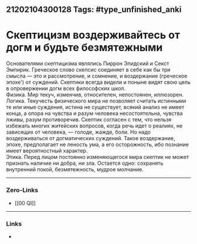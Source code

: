 21202104300128
Tags: #type_unfinished_anki 
---
# Скептицизм воздерживайтесь от догм и будьте безмятежными

Основателями скептицизма являлись Пиррон Элидский и Секст Эмпирик. Греческое слово скепсис соединяет в себе как бы три смысла — это и рассмотрение, и сомнение, и воздержание (греческое эпохе') от суждений. Скептики всегда видели и поныне видят свою цель в опровержении догм всех философских школ.<br>Физика. Мир текуч, изменчив, относителен, непостоянен, иллюзорен.<br>Логика. Текучесть физического мира не позволяет считать истинными те или иные суждения, истина не существует, всякий анализ не имеет конца, а опора на чувства и разум человека несостоятельна, чувства лживы, разум противоречив. Скептик согласен с тем, что нельзя избежать многих житейских вопросов, когда речь идет о реалиях, не зависящих от человека, — голоде, жажде, боли. Но надо воздерживаться от догматических суждений. Такое воздержание, эпохе, предполагает не леность ума, а его осторожность, ибо познание имеет вероятностный характер.<br>Этика. Перед лицом постоянно изменяющегося мира скептик не может признать наличие ни добра, ни зла. Остается одно: сохранять внутренний покой, безмятежность, мудрое молчание.

---
### Zero-Links
- [[00 QI]]
---
### Links
-